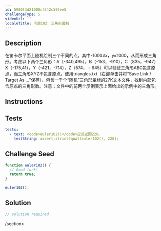```yaml
---
id: 5900f3d21000cf542c50fee5
challengeType: 5
videoUrl: ''
localeTitle: 问题102：三角形遏制
---
```


## Description
<section id="description">在笛卡尔平面上随机绘制三个不同的点，其中-1000≤x，y≤1000，从而形成三角形。考虑以下两个三角形：A（-340,495），B（-153，-910），C（835，-947）X（-175,41），Y（-421，-714），Z（574， - 645）可以验证三角形ABC包含原点，而三角形XYZ不包含原点。使用triangles.txt（右键单击并将“Save Link / Target As ...”保存），包含一千个“随机”三角形坐标的27K文本文件，找到内部包含原点的三角形数。注意：文件中的前两个示例表示上面给出的示例中的三角形。 </section>

## Instructions
<section id="instructions">
</section>

## Tests
<section id='tests'>

```yml
tests:
  - text: <code>euler102()</code>应该返回228。
    testString: assert.strictEqual(euler102(), 228);

```

</section>

## Challenge Seed
<section id='challengeSeed'>

<div id='js-seed'>

```js
function euler102() {
  // Good luck!
  return true;
}

euler102();

```

</div>



</section>

## Solution
<section id='solution'>

```js
// solution required
```

/section>
